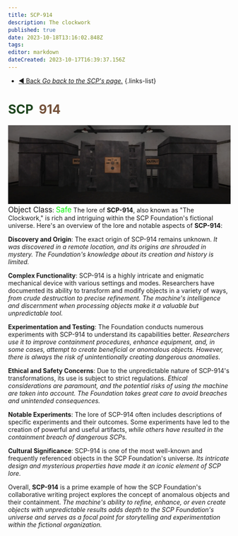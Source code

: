 ```yaml
---
title: SCP-914
description: The clockwork
published: true
date: 2023-10-18T13:16:02.848Z
tags: 
editor: markdown
dateCreated: 2023-10-17T16:39:37.156Z
---
```


- [:arrow_backward: Back *Go back to the SCP's page.*](/en/game/scps#scps)
{.links-list}
# <font color="#1e451e">SCP</font><font color="white">-</font><font color="#74513a">914</font>
![scp-914-better.webp](/images/roles/scp-914-better.webp)<big>Object Class</big>: <font color="#04f504"><big>Safe</big></font>
The lore of **SCP-914**, also known as "The Clockwork," is rich and intriguing within the SCP Foundation's fictional universe. 
Here's an overview of the lore and notable aspects of **SCP-914**:

**Discovery and Origin**: The exact origin of SCP-914 remains unknown. *It was discovered in a remote location, and its origins are shrouded in mystery. The Foundation's knowledge about its creation and history is limited.*

**Complex Functionality**: SCP-914 is a highly intricate and enigmatic mechanical device with various settings and modes. Researchers have documented its ability to transform and modify objects in a variety of ways, *from crude destruction to precise refinement. The machine's intelligence and discernment when processing objects make it a valuable but unpredictable tool.*

**Experimentation and Testing**: The Foundation conducts numerous experiments with SCP-914 to understand its capabilities better. *Researchers use it to improve containment procedures, enhance equipment, and, in some cases, attempt to create beneficial or anomalous objects. However, there is always the risk of unintentionally creating dangerous anomalies.*

**Ethical and Safety Concerns**: Due to the unpredictable nature of SCP-914's transformations, its use is subject to strict regulations. *Ethical considerations are paramount, and the potential risks of using the machine are taken into account. The Foundation takes great care to avoid breaches and unintended consequences.*

**Notable Experiments**: The lore of SCP-914 often includes descriptions of specific experiments and their outcomes. Some experiments have led to the creation of powerful and useful artifacts, *while others have resulted in the containment breach of dangerous SCPs.*

**Cultural Significance**: SCP-914 is one of the most well-known and frequently referenced objects in the SCP Foundation's universe. *Its intricate design and mysterious properties have made it an iconic element of SCP lore.*

Overall, **SCP-914** is a prime example of how the SCP Foundation's collaborative writing project explores the concept of anomalous objects and their containment. 
*The machine's ability to refine, enhance, or even create objects with unpredictable results adds depth to the SCP Foundation's universe and serves as a focal point for storytelling and experimentation within the fictional organization.*
